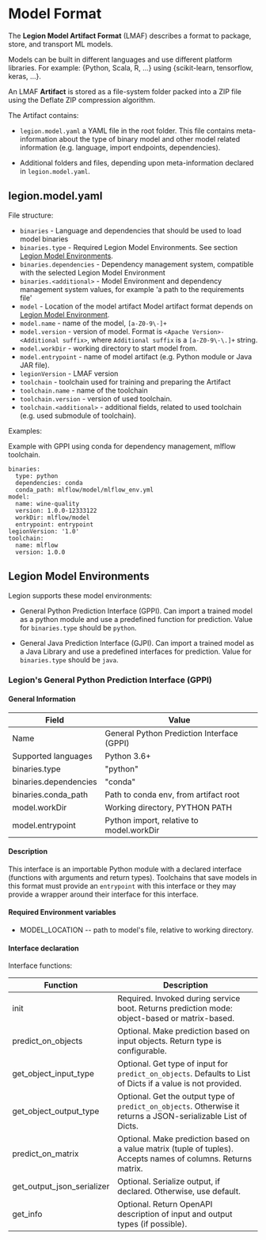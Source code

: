 # Model Format

The **Legion Model Artifact Format** (LMAF) describes a format to package, store, and transport ML models.
 
Models can be built in different languages and use different platform libraries. For example: {Python, Scala, R, ...} 
using {scikit-learn, tensorflow, keras, ...}.

An LMAF **Artifact** is stored as a file-system folder packed into a ZIP file using the Deflate ZIP compression algorithm. 

The Artifact contains:

* `legion.model.yaml` a YAML file in the root folder. This file contains meta-information about the type of binary model 
and other model related information (e.g. language, import endpoints, dependencies).

* Additional folders and files, depending upon meta-information declared in `legion.model.yaml`.

## legion.model.yaml

File structure:

* `binaries` - Language and dependencies that should be used to load model binaries
* `binaries.type` - Required Legion Model Environments. See section [Legion Model Environments](#legion-model-environments).
* `binaries.dependencies` - Dependency management system, compatible with the selected Legion Model Environment 
* `binaries.<additional>` - Model Environment and dependency management system values, for example 'a path to the requirements file'
* `model` - Location of the model artifact Model artifact format depends on [Legion Model Environment](#legion-model-environments).
* `model.name` - name of the model, `[a-Z0-9\-]+`
* `model.version` - version of model. Format is `<Apache Version>-<Additional suffix>`, where `Additional suffix` is a `[a-Z0-9\-\.]+` string.
* `model.workDir` - working directory to start model from.
* `model.entrypoint` - name of model artifact (e.g. Python module or Java JAR file).
* `legionVersion` - LMAF version
* `toolchain` - toolchain used for training and preparing the Artifact
* `toolchain.name` - name of the toolchain
* `toolchain.version` - version of used toolchain.
* `toolchain.<additional>` - additional fields, related to used toolchain (e.g. used submodule of toolchain).

Examples:

Example with GPPI using conda for dependency management, mlflow toolchain.
```
binaries:
  type: python
  dependencies: conda
  conda_path: mlflow/model/mlflow_env.yml
model:
  name: wine-quality
  version: 1.0.0-12333122
  workDir: mlflow/model
  entrypoint: entrypoint
legionVersion: '1.0'
toolchain:
  name: mlflow
  version: 1.0.0
```

## Legion Model Environments

Legion supports these model environments:

* General Python Prediction Interface (GPPI). Can import a trained model as a python module and use a predefined function for prediction. Value for `binaries.type` should be `python`.

* General Java Prediction Interface (GJPI). Can import a trained model as a Java Library and use a predefined interfaces for prediction. Value for `binaries.type` should be `java`.

### Legion's General Python Prediction Interface (GPPI)

#### General Information

| Field                 | Value                                      |
|-----------------------|--------------------------------------------|
| Name                  | General Python Prediction Interface (GPPI) |
| Supported languages   | Python 3.6+                                |
| binaries.type         | "python"                                   |
| binaries.dependencies | "conda"                                    |
| binaries.conda_path   | Path to conda env, from artifact root      |
| model.workDir         | Working directory, PYTHON PATH             |
| model.entrypoint      | Python import, relative to model.workDir   |

#### Description

This interface is an importable Python module with a declared interface (functions with arguments and return types). Toolchains that save models in this format must provide an `entrypoint` with this interface or they may provide a wrapper around their interface for this interface.

#### Required Environment variables

* MODEL_LOCATION -- path to model's file, relative to working directory.

#### Interface declaration

Interface functions:

| Function                   | Description                                                                                                          |
|----------------------------|----------------------------------------------------------------------------------------------------------------------|
| init                       | Required. Invoked during service boot. Returns prediction mode: object-based or matrix-based.                        |
| predict_on_objects         | Optional. Make prediction based on input objects. Return type is configurable.                                       |
| get_object_input_type      | Optional. Get type of input for `predict_on_objects`. Defaults to List of Dicts if a value is not provided.          |
| get_object_output_type     | Optional. Get the output type of `predict_on_objects`. Otherwise it returns a JSON-serializable List of Dicts.       |
| predict_on_matrix          | Optional. Make prediction based on a value matrix (tuple of tuples). Accepts names of columns. Returns matrix.       |
| get_output_json_serializer | Optional. Serialize output, if declared. Otherwise, use default.                                                     |
| get_info                   | Optional. Return OpenAPI description of input and output types (if possible).                                        |
 